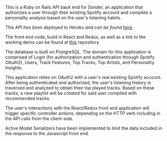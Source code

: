 This is a Ruby on Rails API back end for Sonder, an application that authorizes a user through their existing Spotify account and compiles a personality analysis based on the user's listening habits. 

*This API has been deployed to Heroku and can be found [here](https://sonder-app-api.herokuapp.com/api/v1/users).* 

The front end code, build in React and Redux, as well as a link to the working demo can be found at [this](https://github.com/laurkim/SonderFrontEnd) repository. 

The database is built on PostgreSQL. The domain for this application is comprised of Login (for authorization and authentication through Spotify OAuth2), Users, Track Features, Top Tracks, Top Artists, and Personality Insights.

This application relies on OAuth2 with a user's real existing Spotify account. After being authenticated and authorized, the user's listening history is traversed and analyzed to obtain their top played tracks. Based on these tracks, a new playlist will be created for said user compiled with recommended tracks.

The user's interactions with the React/Redux front end application will trigger specific controller actions, depending on the HTTP verb including in the API calls from the client-side.

Active Model Serializers have been implemented to limit the data included in the response to the Javascript front end.
